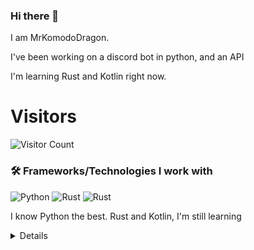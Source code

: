 ### Hi there 👋


I am MrKomodoDragon.

I've been working on a discord bot in python, and an API

I'm learning Rust and Kotlin right now.




# Visitors
![Visitor Count](https://profile-counter.glitch.me/%7BMrKomodoDragon%7D/count.svg)

### 🛠 Frameworks/Technologies I work with
<img alt="Python" src="https://img.shields.io/badge/python%20-%2314354C.svg?&style=for-the-badge&logo=python&logoColor=white"/> <img alt="Rust" src="https://img.shields.io/badge/rust%20-%2314354C.svg?&style=for-the-badge&logo=rust&logoColor=white"/> <img alt="Rust" src="https://img.shields.io/badge/kotlin%20-%2314354C.svg?&style=for-the-badge&logo=kotlin&logoColor=white"/>

I know Python the best. Rust and Kotlin, I'm still learning

<details>
# My Stats
[![Anurag's github stats](https://github-readme-stats.vercel.app/api?username=MrKomodoDragon)](https://github.com/anuraghazra/github-readme-stats)

# Languages I Use
![Top Langs](https://github-readme-stats.vercel.app/api/top-langs/?username=MrKomodoDragon&theme=tokyonight)

# Some more stats
<!--START_SECTION:waka-->
![Profile Views](http://img.shields.io/badge/Profile%20Views-7-blue)

**🐱 My Github Data** 

> 🏆 182 Contributions in the Year 2021
 > 
> 📦 41.3 kB Used in Github's Storage 
 > 
> 🚫 Not Opted to Hire
 > 
> 📜 29 Public Repositories 
 > 
> 🔑 0 Private Repositories  
 > 
**I'm a Night 🦉** 

```text
🌞 Morning    0 commits      ░░░░░░░░░░░░░░░░░░░░░░░░░   0.0% 
🌆 Daytime    0 commits      ░░░░░░░░░░░░░░░░░░░░░░░░░   0.0% 
🌃 Evening    1 commits      █████████████████████████   100.0% 
🌙 Night      0 commits      ░░░░░░░░░░░░░░░░░░░░░░░░░   0.0%

```
📅 **I'm Most Productive on Wednesday** 

```text
Monday       0 commits      ░░░░░░░░░░░░░░░░░░░░░░░░░   0.0% 
Tuesday      0 commits      ░░░░░░░░░░░░░░░░░░░░░░░░░   0.0% 
Wednesday    1 commits      █████████████████████████   100.0% 
Thursday     0 commits      ░░░░░░░░░░░░░░░░░░░░░░░░░   0.0% 
Friday       0 commits      ░░░░░░░░░░░░░░░░░░░░░░░░░   0.0% 
Saturday     0 commits      ░░░░░░░░░░░░░░░░░░░░░░░░░   0.0% 
Sunday       0 commits      ░░░░░░░░░░░░░░░░░░░░░░░░░   0.0%

```


📊 **This Week I Spent My Time On** 

```text
⌚︎ Time Zone: America/Los_Angeles

💬 Programming Languages: 
Python                   10 hrs 43 mins      █████████████████████░░░░   87.39% 
Java                     24 mins             ░░░░░░░░░░░░░░░░░░░░░░░░░   3.34% 
Rust                     21 mins             ░░░░░░░░░░░░░░░░░░░░░░░░░   2.96% 
Other                    17 mins             ░░░░░░░░░░░░░░░░░░░░░░░░░   2.38% 
Kotlin                   14 mins             ░░░░░░░░░░░░░░░░░░░░░░░░░   1.96%

🔥 Editors: 
VS Code                  12 hrs 16 mins      █████████████████████████   100.0%

🐱‍💻 Projects: 
sir-komodobot            10 hrs 23 mins      █████████████████████░░░░   84.63% 
sycamore                 41 mins             █░░░░░░░░░░░░░░░░░░░░░░░░   5.58% 
AreaCalculator           24 mins             ░░░░░░░░░░░░░░░░░░░░░░░░░   3.36% 
rust-projects            21 mins             ░░░░░░░░░░░░░░░░░░░░░░░░░   2.96% 
kotlin-snippets          16 mins             ░░░░░░░░░░░░░░░░░░░░░░░░░   2.27%

💻 Operating System: 
Mac                      12 hrs 16 mins      █████████████████████████   100.0%

```

**I Mostly Code in Python** 

```text
Python                   6 repos             █████████████░░░░░░░░░░░░   54.55% 
Java                     1 repo              ██░░░░░░░░░░░░░░░░░░░░░░░   9.09% 
HTML                     1 repo              ██░░░░░░░░░░░░░░░░░░░░░░░   9.09% 
Shell                    1 repo              ██░░░░░░░░░░░░░░░░░░░░░░░   9.09% 
Makefile                 1 repo              ██░░░░░░░░░░░░░░░░░░░░░░░   9.09%

```


**Timeline**

![Chart not found](https://raw.githubusercontent.com/MrKomodoDragon/MrKomodoDragon/main/charts/bar_graph.png) 


<!--END_SECTION:waka-->
</details>
